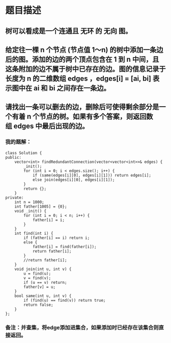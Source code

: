 # 题目描述
## 树可以看成是一个连通且 无环 的 无向 图。
## 给定往一棵 n 个节点 (节点值 1～n) 的树中添加一条边后的图。添加的边的两个顶点包含在 1 到 n 中间，且这条附加的边不属于树中已存在的边。图的信息记录于长度为 n 的二维数组 edges ，edges[i] = [ai, bi] 表示图中在 ai 和 bi 之间存在一条边。
## 请找出一条可以删去的边，删除后可使得剩余部分是一个有着 n 个节点的树。如果有多个答案，则返回数组 edges 中最后出现的边。
### 我的题解：
```
class Solution {
public:
    vector<int> findRedundantConnection(vector<vector<int>>& edges) {
        _init();
        for (int i = 0; i < edges.size(); i++) {
            if (same(edges[i][0], edges[i][1])) return edges[i];
            else join(edges[i][0], edges[i][1]);
        }
        return {};
    }
private:
    int n = 1000;
    int father[1005] = {0};
    void _init() {
        for (int i = 0; i < n; i++) {
            father[i] = i;
        }
    }
    int find(int i) {
        if (father[i] == i) return i;
        else {
            father[i] = find(father[i]);
            return father[i];
        }
        //return father[i];
    }
    void join(int u, int v) {
        u = find(u);
        v = find(v);
        if (u == v) return;
        father[v] = u;
    }
    bool same(int u, int v) {
        if (find(u) == find(v)) return true;
        return false;
    }
};
```
### **备注**：并查集，将edge添加进集合，如果添加时已经存在该集合则直接返回。